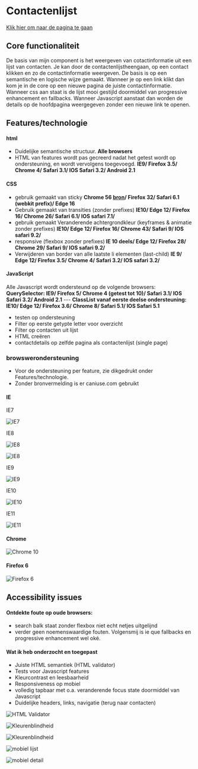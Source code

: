 # Contactenlijst
[Klik hier om naar de pagina te gaan](http://minor.niels-schopman.nl)

## Core functionaliteit
De basis van mijn component is het weergeven van cotactinformatie uit een lijst van contacten. Je kan door de contactenlijstheengaan, op een contact klikken en zo de contactinformatie weergeven. De basis is op een semantische en logische wijze gemaakt. Wanneer je op een link klikt dan kom je in de core op een nieuwe pagina de juiste contactinformatie. Wanneer css aan staat is de lijst mooi gestijld doormiddel van progressive enhancement en fallbacks. Wanneer Javascript aanstaat dan worden de details op de hoofdpagina weergegeven zonder een nieuwe link te openen.

## Features/technologie

#### html

- Duidelijke semantische structuur. <b>Alle browsers</b>
- HTML van features wordt pas gecreerd nadat het getest wordt op ondersteuning, en wordt vervolgens toegevoegd. <b>IE9/ Firefox 3.5/ Chrome 4/ Safari 3.1/ IOS Safari 3.2/ Android 2.1</b>

#### CSS

- gebruik gemaakt van sticky <b>Chrome 56 [bron](https://www.chromestatus.com/feature/6190250464378880)/ Firefox 32/ Safari 6.1 (webkit prefix)/ Edge 16</b>
- Gebruik gemaakt van transities (zonder prefixes) <b>IE10/ Edge 12/ Firefox 16/ Chrome 26/ Safari 6.1/ IOS safari 7.1/</b>
- gebruik gemaakt Veranderende achtergrondkleur (keyframes & animatie zonder prefixes) <b>IE10/ Edge 12/ Firefox 16/ Chrome 43/ Safari 9/ IOS safari 9.2/</b>
- responsive (flexbox zonder prefixes)<b> IE 10 deels/ Edge 12/ Firefox 28/ Chrome 29/ Safari 9/ IOS safari 9.2/</b>
- Verwijderen van border van alle laatste li elementen (last-child) <b> IE 9/ Edge 12/ Firefox 3.5/ Chrome 4/ Safari 3.2/ IOS safari 3.2/</b>

#### JavaScript

Alle Javascript wordt ondersteund op de volgende browsers:
<b>QuerySelector: IE9/ Firefox 5/ Chrome 4 (getest tot 10)/ Safari 3.1/ IOS Safari 3.2/ Android 2.1</b> --- <b>ClassList vanaf eerste deelse ondersteuning: IE10/ Edge 12/ Firefox 3.6/ Chrome 8/ Safari 5.1/ IOS Safari 5.1</b>

- testen op ondersteuning
- Filter op eerste getypte letter voor overzicht
- Filter op contacten uit lijst
- HTML creëren 
- contactdetails op zelfde pagina als contactenlijst (single page)

### browswerondersteuning
- Voor de ondersteuning per feature, zie dikgedrukt onder Features/technologie.
- Zonder bronvermelding is er caniuse.com gebruikt


#### IE

IE7

![IE7](https://lh3.googleusercontent.com/rGIlBbXZU83D-1Ra66RD4-Q2dBat0MA9V_k5iGOcHARWe6v_HWQs3xsy2bssWDZHYTuNgaHtciG5TpTaJBJxv-3uw5dvc70tnnDBrv5X73t7ab5xEPirprc5rsspltl5axGU0-1CcckJDhpNec8KEcVHbTXe41UBhSoSaGCWsp2TIbfK3Em7tUxRPvU-bnL68q7hnhB0bga2PtLbDj7zQxejqI2XPpSlagVrg7e5qhEU4MaO_irUkVBdxnTS-1_eDNxk8Fu9yOltxL7DuOpwSqgkmCbzR6L5uxvonH93P6RHuI-POFOQcXolBYqN2wHQFCAq-yEZZjc9HmliGxkT14sYjcF5gPf3-ashFXNNBHE05t9Lb8y1F2zf3ADHBRLtmKvDUFm9n9O-BdG3GEBQjih9QfGNJB-Z09eC41AejX8J0tGrr1DJG7cebFzs4iOhr0hqYMJs9TklAUSmlHFq1Dwu3_rXtp5NWHhQni2yeN2agJwCyHf4MubtKQwW_hN5EGTlqfXbG4TmZEOiEYH0zROYgb7Nq9SwwakKTPnGxHefy8z27YQFU7EmBPGd4rlPAlcnr3EcQaBD1FQtZv_8lQGxtyNlx3i66q_Ldf8=w563-h323-no)

IE8

![IE8](https://lh3.googleusercontent.com/6xNsSYqriRA6k2IMudQ5PuiTF8-tNmrADkyQ9GsRLejcKGwLOd7Qm7EREsKifB28tp_RMCIhof1aMHGbDDPekb-Ft2c8D5hbwTFqazlh0eEeyAmgD32M_K13m-E6n6PwYtgWxan1ZJl4o4nEkjDjX_hOykeeZYrvFu8plu1i2yzWZhbRYLyFuvKZ-DwE064YF2p25JuQuFlA2fvSQK5FbVGQZrKByAeDvEaBVvUhIMz8dgsDfeMEBvVcVzQkRWwp2O1aVA71sXGO7jjDOpqgAQlMgooLsvHfgl-5ksmKxNknDqYCZ4owHDSZ3_Qm3g4ULKzN0zwoQNV74UZ55JwLHNoAdCMW-oct-j5nJNPwB1uTVBlD2cmct-Nlle1mP1CA3aB8i48EB5ec0ub4HOHbf_TgTLPHsBcKcUehLb1FhEif6UcWJHofZV2GJLenWFLqb4xJWaUrBWTWe3HAJMEDh3z5isNy6T-ua-iF9LkDks6FkOmJxkJKq7rA5E3w5qLds9pXZWUjo9O0o6qFjrfas_vrzEE2Smr3sOsaLRAXggKuG_DCcFeYR8SxFnkqtVd71KrZn8o0t-lhgGfJcCR3-0-tGzCJezvjXexUn80=w2004-h1390-no)

![IE8](https://lh3.googleusercontent.com/_FAWrCWAxlXpzhoasJIOXh4heU7YCgEsQi-DTI--WKhjDh2NvLaKMJNMsg8b2o3st2ErNJ6J6llKGWdGsGGnC_rPN6NTg8BbHqwLdYlRqcPxC6ltHoLF_HB-bdQz1CL9RvkRGKfjPms_j1LTOLtlvuJzO-MuROrBlRSg0kPxfTbw76_yWT5ahzJFsPCREE7bftaDVPyLgM9ajwpQDWqRs5DYnBLJY_UPuckOdM8Ck0cEm0Oz67uQ_jRnJu84BZynynn64wQdNpT5w8ypdV6M5kA4FbR8w044VLo1_WMNmGFb85XZAMMs2VTbN3WLucZeD4Az6pcRY5msXvNe9WT8WYBPtIimcWRqa5kKVVe1IfyAHq1UAzDm7paLQSYsGWNoNttDw21vRtaC21pPcTeZX6Y72FTV5Mv-aQ2pyfS9F9me0cSyXp-gBVIh1ds2sJQWw0tf1UYihQmlr_VbcG8JoNs7_rRCJGUvmtOWMLX4UPYALns0NkmluA-GKfPu7BT_sh1qHxjeWIIqHzWUrLPaZVErUEYBtCYxTVIXAbNKVzDC7XY6w0rs874FkBpC85-BvnwOcvIdGL7qtEZbEtGrcG1psVed1a9C5FW5zCo=w2002-h1390-no)

IE9

![IE9](https://lh3.googleusercontent.com/Dn5Weop83ey0dKHuHH_O6jbIjYc-CIO0AgzbWf-mIjWJv_4u8Jau_DxPUmfg_7rTcQbGZqZ0qqgVgxNjE6hR1LOGjvkppZsapV2d7qpIHxrQdwIIW-eaHpifE0FWyOhJAPJb9WRxPYSuh1MwUUIUb7CrL4Iy_UEFxoBNSb57BYN13qehjN_hTlRRXlm6eWDX24eejZhlw-0JH1g5zEJjXw3RvZyea-BMF47Mx7apbxWtn2H6A0v8z1CFgOAZRWK5Yyw41m2ypUHeWgRxCS1wypmF6wRqHTjzadSme8Ml4SENrCsuV4Yw9IQ3EAbawXpoCUZtUsO12iThtCXfYajqPgprfFlM86rPrmtXKELa_olQJ-2hkoPk7XWHk1JQTQSP0xyk1ggRAPmHr1SK23l5Z_wdlZj-k6kgnMHq8UC0LExXwuF5kMSPM1dmvBXN6l7lzvofADhVO7d-mFy2oRuF9jfGKSZGJ6IwMflAMhVy-kiQq8HNxR2PH9Mdg1MUInpWu0s16pizyhwzsa2JLe7sxsFKcVUdHkprpTMxy0Lo8XhYoVzX68pcRPWNswS8luIjqJEAwcShxjIEIWGhFHVuAGmJIioJixW2TNYMZW0=w2002-h1044-no)

IE10

![IE10](https://lh3.googleusercontent.com/-TzG4YGZbob0iXOka3XIfTiY7PLNR8TqjETeWSMdMp0K4zyTkDLHMCR7-CRXnJu0zJGMF-GUjICkLIgXRfCzZL4_5I7hPyjipWbOzHG7WjGVTPPH8ris0hAecjwJTNx0h3fZmvFVr_8Zf7RNyMaorAHYT_FlrbV-7fCp7rQ3HTv-3NnRYBuLPRX2IWmeTfP4i5Q8kqrVxTcbUE8l9f7Ltc4EBpUwJPv32KLfp14K8ZwtcHbW2sSEZarKFfzPlHTPsaVwsoymmaL54HfgXlXEmG5vm3pRKhoWb3wwVvaj3LjXNAaIjsO3o7GutxpOjtSmLscst6rk8oPZfZNmYc6C18cWAtqn0YHJDtm-jGOSEWRYK-bB02NOoL21PAoO6Yj2HTKv0-814vlQc_8aySNpLywun4d6eSwNQHrxJq78IupjdxWVFKHsjbh79tr4s9_2MAGiDNFBciKj5ikkJKNWA6jYVdU2eu4fyZPNq7J57O0VhAFfo5TftxSq2B_b6zNxF81pZDgOo_H3WC1V6DjLOC7vrTCJfM1H5ICUw7vb74SZ3o_pLWOd9AKgCaWndRCobh3gYV-PD8k3k-11eJhHHGlmbUD82uNhEnY7-PU=w2004-h1160-no)

IE11

![IE11](https://lh3.googleusercontent.com/vUiDzRsDAvhwK6-iBj06ZY75_qmgjv2JUG9SUQrMABNIDIK1UYNuAIMBHVbQv7UH9yWpjlprrgD4CcW5m7eZURUbL7IDQs_meVWkBeMvEHSYZhc3W8R7VLgpDCveaLJOfhCG0n3dON4hiyQ9bbxcf9bkocT915N8LkuwYBZR1iVgeSdrWejrociefyOVDCKqU7mwMR9tb3Ixra9WdCV4a8Shzm6io0scEAjba7WQBzm5F8chrW1tPxH11p8mDhYIIxoC_WPp1NWFTu0YE58o-7j19uhYp5IRfP_Oyr5m-Tw6PEzEUUvHINp4fpWbSAww5k9MKX-Oe1_4LxwepyZkIpBbLjI89l1jW-5WNSjV6fZHKQEOOwBGVpAfIKaW8GjR97oPLRdPExfQSB0J1ceqUl17JFVEMraPI97gaS7agXkMgqgIjANwOLXgRDXnOKgl-qc9ID9Vz4Mq3TTMWsZZKMxlrZ-PcqVyEhh3Df2mb0YhK2BNrvgavn-S9Sa714K7eIcF8d__fWS-pk-rh_Hvgu-wg9BtGy8-wsyvCrqF8If-A7a5uB99B8aiACh99Dw6g_XoGvTsdDHHxghRMxZIuRvi0ITmqdASot0F7Fc=w2042-h1142-no)

#### Chrome 

![Chrome 10](https://lh3.googleusercontent.com/7p7U-JTlBeUbj5cQa93-4jZdONy8k0PfrCsREdRdIMqZeeS7rG2VjK64o9IYn_dFjIy7qSrW4wMAORRLu6t2Ug-SI8h81UsLtJ9iT5VsO8IxlV-D8BpIZm3jFIhfiFzMi9G7S83O-C01Xr-zEl3UEZhUq3uhCy9N-RzWGhNWXaGVek6onx4V6cv4-jcQBn9jQFdiFmsEMUUgYSY3FFwJcWEnCb6V2cDVm793buG9u4_Rz1FMwFukKKDzMj-jHNeUb6MjgEXrnFrN9di7Xq-d78V28ab4pLgFAnPK-CIUi7q86LWDLS0e24rh-5wKxNmo3kdFpTuFBtiCr0I0Ls6hCroacxUxgNfKoxnwETSQnA25_j88iqfVGu0IVrOqhAh_-e-bhIR7E1F_ziHJV5u62mnHyhcO63E8EkJ3Gws81AJWbGdkNUB6dz7OCNHv8xPHhr-ijDzxO10TOZCTk8Ji40e7Or3p84hI9Tz8WoSmXQVLsaKanVzBY_rBx0HRuCQIlpxAbx8mZ7024G-vMyFW973BY5Ky_VCYbTY4J78N0uoJiePjwaZEWDxIn8bKAqT5h88f2i-QwbPjvDi1aVHejXOOr5tgADNFHj6WUEA=w512-h689-no)

#### Firefox 6

![Firefox 6](https://lh3.googleusercontent.com/pWqy_MUlYHQtrv1Cq0Rutq4dBQd4-QJOR7OBKYMjZ4vU5PfLYtoautYmbg6KvXxIqA3i2qb7GTM_gKNBpOMHSqRddV6jDD6O1dhu5wvNtMhihpvK2uLROgzzVWrt8kKF6ylRgJtN7bOLo7xGzSLWpdwsJzIRYPW6JfFn4qw25c6FRShKqMCuoRwwO6V3lNLiFrjxEgz9eSWu2NirZqMTrqpRnGGEvQ3bUk7yaMRPWUtXOBGIRiZi-VCtVfLNXZHayvEmc3U6Yq8qdQaCjmSjKERA7_GXQeAy1XEXx-LpgDpj77IEadcuYu6ZQBnlP3uSIZ-sDc5EXaZKSYKe8JIYHvz7LQYh9f0EXc4c1_DVHkPjts7DRc_Zhc9czJnbdDxbracgVvHeY3ULFhfFwoAnEA1ii2cyjrvWIBFE0PVKImqmRpio0_0Bvll2ewyWkTLh5ZJLpIXujpjf6L89ieUXRupNst-fSmmFx1-3u-ANDLOVkIWHJuTR__iAxGvxccoIro6sLWuck5KdaDKgikvGwnXSbvm2r0AMfu1VvPSWTFRu4Rgw6PPyAHiZ7YTrKTRMnDtbvXwaXyA6Y_wdQL4yS9py8HWpNDPUCM_HKgg=w512-h1039-no)

## Accessibility issues

#### Ontdekte foute op oude browsers:

- search balk staat zonder flexbox niet echt netjes uitgelijnd 
- verder geen noemenswaardige fouten. Volgensmij is ie que fallbacks en progressive enhancement wel oké.

#### Wat ik heb onderzocht en toegepast

- Juiste HTML semantiek (HTML validator)
- Tests voor Javascript features
- Kleurcontrast en leesbaarheid
- Responsiveness op mobiel
- volledig tapbaar met o.a. veranderende focus state doormiddel van Javascript
- Duidelijke headers, links, navigatie (terug naar contacten)

![HTML Validator](https://lh3.googleusercontent.com/vy2YQq67XFnlmYuY8HCu7DSNhzfSjtbVbxhsXbt-W5hYBCgkcepko7R-rxjXZaAkLz2zVHAi3NL6Y8CfobZmYojlrle_zLFKMvlhktb8857Xzt2E5ihIlRd95TC0qR4PwR7X3Cy4B5m4gFgNpL0gojEg0Rh3nUGp5XFfnHii1kiYWk3xFw8uB8VS58XMp49t-Icq0CePkL_6eFopbCk9aIAKBQXyTiKH6fi29i8bb5QWjM67PcuGgrL8vP_PU7ygihPqszm6FdSA0HSEeHk7nAQQWev5IKP06wW1ld_Tbqib1PwyLxoUK5DQ2aTlnygeFNFnJ3dZFfXqn82shvODQUxSB9y1wVur2UHTI2RtUyxPMnajtpjAPZhXc9JF2nd6ttWWDbHrQKMBacdDvTi4HmN8dwWBkPnUkuyHpliPJ6XIeUfvREj-pTSqiS7D1bxproL2w8ZUwgZ-BILW37EsEo0Ag2ik7oCev28xNJ_QnNeZd6cd6cZ3EL0Nd3Mpb1-zPJH8QxDlYqf7D3yehhkKxT6pu9COQ1785W8id05oilx_KtqV1f4zjhgCCvbRKBeIZOQ98-g9Y1sHqcmOzFAJMrLNBvnz67JCq0QGwmI=w2304-h424-no)

![Kleurenblindheid](https://lh3.googleusercontent.com/-TQudxsftw6euYqWlDKYKgEjHJD9Ci0RvAAjVXj39mh09m6st19ENecrPC3QbVyj3RBynmkwFqoHLgdp3XKk0WgYfE6BVbQ8Zq3X3ofP8FbM6ICU71mo4l9Yi7E8LjxPfT3rcsf3wJGK80W2RpWzXK3mwsUcLjHgdD3hSpI1nIkierYQYspLMmWImy_LPDw2vnL6ooyfSGdQvFv-RTIIc2YZa5MTfQVX1YaLWsFv757vU2NZtaVqCRIBX2nw1UWzTBYKF8wpQo_bLV0kkN1URpWRfga8vTOoGffxbHgK65-nKlBXOXDZy9rgBpKAcIky8cyNu_WC4IfaknddIdBmkgEmbg1rIGuKzMXaNVLkzr4i8juUgCJ6fuuEdwt6dtdWvBkPg4Ap3C0qXnjj8UiWvF76Cx_Hfxk8afAkuTP5MxHukHfK_bkKqn5Td_3KaUtV7GHKSWES84f4ZxjEmIg62uwlgrsYs3Pm6BMpgYkgDu69oLUfN_YDHO1unVKTfZGL2bU0AVpA71L9KzBldjnoqJqsL3mxY9OB2dDUHl_JrynA7HPFFHqqAFgNhiM1j1RaHz1QHNKEzcX71cOhc_ipDMHESLDWO_Ade7upGNc=w620-h353-no)

![Kleurenblindheid](https://lh3.googleusercontent.com/l6Wi6siH_MTrUXaCPmQKtrVcNHkgm32pMVDZdSU2etLtrF1feXkGKSnd4brWORB-6-A7w4FU-xVTC4FdeG2p9kNEkzFWfcBap3epevX2Fq3YRK8k6yA_CC3MLi2BM5Q2LRkFsyDRWFxujLkDAkLH8lfLJiFI13qUffveuYU7O3VLYBkyoaB-3WRcB4MDkeQQoeTDoPmIMSzrS5F3hDLi3UcHA_ubCzC3_ylLGbDWhyAxhG8mFvqQnaLAtH3mKqr2ko51IA4_Gv5YuT2xY3rv8_s1EmnnciqHdB5P7uHIPRx7lr0C8-O2T5ZYWxDd5onVAfXLzNhzMhKEKGSZOd0kRNeDA6NMn3X2Ihv83wYf0ij6agQKRoobHmu9nbyrWI4fqpFpTtmcgz6eHDL9S3OFvoP-BnckjUAueGb-NhJKXgfEUgDXaOePe2HaM7OBS2slnw56i-aqHqbTGy_I7cC8rPx69X2asHF0-keYIr7LqomSw9O-Vy9C5vk--bTMk1XAWBmwoDLSUMOhxXXqFoFnAWxFI0Mbt9r_vJxaE-nScJoEVf3yaruwi-NeRKPiO25VNphu1zJWMlQVB7E0KGuAIM44aTKGcs88EB70088=w2364-h1348-no)

![mobiel lijst](https://lh3.googleusercontent.com/le3QO72EDy0H3g5IjyJCyO5W6nHrAN4rqO0kL5F01cYgXs1xopEXav0N0pK_BSPnnU7Se3VT6e3uE5fWwGIL7cAXpUDWCrW32bBoeYMJocAvpYbIN_8YF7hPVu8lg9luLNIFb5mJDGIUoleCkI4DadkX1Fa2Z955PvlwDyZKzogUGvRbTgfl75AYIhx-rstHLiXCKroU_8-LptMB72dTTQ1rofLTJ9vf7Thib8Bkq81l2or2UmrWvpdyDv_F8RHx4SI9I0E5QqPAhEDXh5qDjynZt0wiiYrUvfI9qToDvZAnFqm8uH7WO67pVKBuNEd5_5IkN6R8FD1BkmOBtPszCGd_RU6rPOrZUm2OfOegvBq1nerI4zJS105xSTDi2KRBKYO69n0Tpu4W-i3ha985x8Y1gNXRtVyDwrOIVwtfda7zTz6GNj5CXEOXxgnBTXB7Ljs_H5AU1MUqsSFqhr15C-n_ioXRqv7ZGmQf6v_9Gn9tOCO1HHzvbb1njZ3KLAPSsAqRlUu8QL26wofpgs5yxCr15nj9h_qSoeDoi6hNQr5hf2rZX6a7Y-TFOAnorGAfepp0wbmVkcVzRU9EjDEC-YUQAy74bDEaVF6n4yo=w642-h1390-no)

![mobiel detail](https://lh3.googleusercontent.com/q5SjEqwAy0CzulEUD7m0FFyVh8aFVxjDGFYpeQEhOmejB1p4efXIYY933kQtIXO8ul3x6ihLVsQbdlwmitju8ATo_t_RTiEHJUDt_ClZ2iLZrmAg6EcKFCyUgYCfgZYrQ7-2chKsAAMnfGUZ0PC8YLxGxwu7jje72t7fyU5rHJG7EXH1C1bm1EXdd9USKKEtvEx9Lu8XkLKODRoWncRUG_UFAxZ9wrOcqXfLv-j7IvtOJ_nnxJRJv-Ehqlp4fJOePIbzHxIAHvoRDakZRVdYynGnHzbXww8pGZzGGQzwoVFHB813h5cKIFhSkUuQgM_ggQ8OSBezHPeNZc_0ej_JgyK1aMwHEY0LNhz_fBXvascLRVZXyXZ8UjZJefWj2xcST1G7tQ2Lm4ltiK6OhiDVlG5D6Qd9u7h3lEAsHnL0gpEt25rBTXXBlx6pZqmJhHUDP8pOOrWr0Jp8Xhu9-AtNpCwOlAmXx77JqevU3SCgkqb5cW3tl5DAbY5JNrMgiXA1r2hA9PUXYPd4WCYA7g3g5vLrVKs5ixQl1y7S-f7YefBb3PJVBeUYhly3oFxyqc9Tcj0z_B8I5Ioj3_v7HvrzHLRv54No7NM_lQ_5dT8=w642-h1390-no) 


















